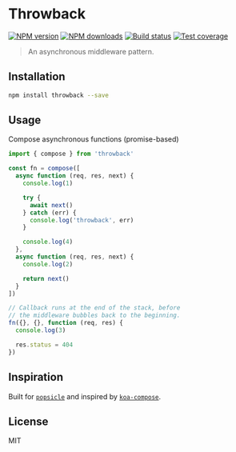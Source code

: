 # Throwback

[![NPM version][npm-image]][npm-url]
[![NPM downloads][downloads-image]][downloads-url]
[![Build status][travis-image]][travis-url]
[![Test coverage][coveralls-image]][coveralls-url]

> An asynchronous middleware pattern.

## Installation

```sh
npm install throwback --save
```

## Usage

Compose asynchronous functions (promise-based)

```js
import { compose } from 'throwback'

const fn = compose([
  async function (req, res, next) {
    console.log(1)

    try {
      await next()
    } catch (err) {
      console.log('throwback', err)
    }

    console.log(4)
  },
  async function (req, res, next) {
    console.log(2)

    return next()
  }
])

// Callback runs at the end of the stack, before
// the middleware bubbles back to the beginning.
fn({}, {}, function (req, res) {
  console.log(3)

  res.status = 404
})
```

## Inspiration

Built for [`popsicle`](https://github.com/blakeembrey/popsicle) and inspired by [`koa-compose`](https://github.com/koajs/compose).

## License

MIT

[npm-image]: https://img.shields.io/npm/v/throwback.svg?style=flat
[npm-url]: https://npmjs.org/package/throwback
[downloads-image]: https://img.shields.io/npm/dm/throwback.svg?style=flat
[downloads-url]: https://npmjs.org/package/throwback
[travis-image]: https://img.shields.io/travis/blakeembrey/throwback.svg?style=flat
[travis-url]: https://travis-ci.org/blakeembrey/throwback
[coveralls-image]: https://img.shields.io/coveralls/blakeembrey/throwback.svg?style=flat
[coveralls-url]: https://coveralls.io/r/blakeembrey/throwback?branch=master
